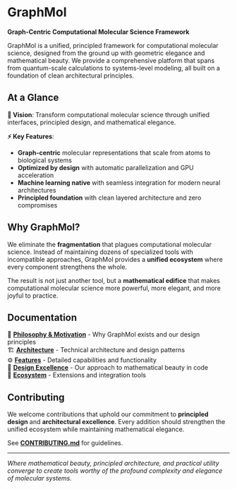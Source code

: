 # GraphMol

**Graph-Centric Computational Molecular Science Framework**

GraphMol is a unified, principled framework for computational molecular science, designed from the ground up with geometric elegance and mathematical beauty. We provide a comprehensive platform that spans from quantum-scale calculations to systems-level modeling, all built on a foundation of clean architectural principles.

## At a Glance

**🎯 Vision**: Transform computational molecular science through unified interfaces, principled design, and mathematical elegance.

**⚡ Key Features**: 
- **Graph-centric** molecular representations that scale from atoms to biological systems
- **Optimized by design** with automatic parallelization and GPU acceleration  
- **Machine learning native** with seamless integration for modern neural architectures
- **Principled foundation** with clean layered architecture and zero compromises

## Why GraphMol?

We eliminate the **fragmentation** that plagues computational molecular science. Instead of maintaining dozens of specialized tools with incompatible approaches, GraphMol provides a **unified ecosystem** where every component strengthens the whole.

The result is not just another tool, but a **mathematical edifice** that makes computational molecular science more powerful, more elegant, and more joyful to practice.

## Documentation

📖 **[Philosophy & Motivation](docs/PHILOSOPHY.md)** - Why GraphMol exists and our design principles  
🏗️ **[Architecture](docs/ARCHITECTURE.md)** - Technical architecture and design patterns  
⚙️ **[Features](docs/FEATURES.md)** - Detailed capabilities and functionality  
🌟 **[Design Excellence](docs/DESIGN.md)** - Our approach to mathematical beauty in code  
🔗 **[Ecosystem](docs/ECOSYSTEM.md)** - Extensions and integration tools

## Contributing

We welcome contributions that uphold our commitment to **principled design** and **architectural excellence**. Every addition should strengthen the unified ecosystem while maintaining mathematical elegance.

See **[CONTRIBUTING.md](CONTRIBUTING.md)** for guidelines.

---

*Where mathematical beauty, principled architecture, and practical utility converge to create tools worthy of the profound complexity and elegance of molecular systems.*
